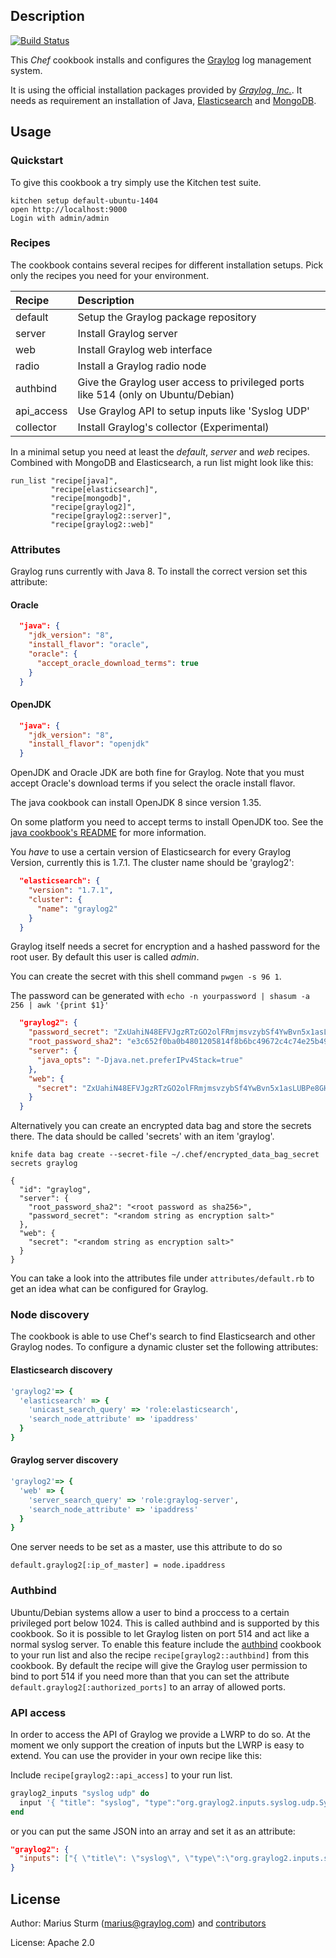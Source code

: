 Description
-----------
[![Build Status](https://travis-ci.org/Graylog2/graylog2-cookbook.svg)](https://travis-ci.org/Graylog2/graylog2-cookbook)

This _Chef_ cookbook installs and configures the [Graylog](http://www.graylog.org) log management system.

It is using the official installation packages provided by [_Graylog, Inc._](http://www.graylog.com). It needs as requirement an installation of Java, [Elasticsearch](http://www.elasticsearch.org) and [MongoDB](https://www.mongodb.org).

Usage
-----

### Quickstart
To give this cookbook a try simply use the Kitchen test suite.

```
kitchen setup default-ubuntu-1404
open http://localhost:9000
Login with admin/admin
```

### Recipes
The cookbook contains several recipes for different installation setups. Pick only the recipes
you need for your environment.

|Recipe     | Description |
|:----------|:------------|
|default    |Setup the Graylog package repository|
|server     |Install Graylog server|
|web        |Install Graylog web interface|
|radio      |Install a Graylog radio node|
|authbind   |Give the Graylog user access to privileged ports like 514 (only on Ubuntu/Debian)|
|api_access |Use Graylog API to setup inputs like 'Syslog UDP'|
|collector  |Install Graylog's collector (Experimental)|

In a minimal setup you need at least the _default_, _server_ and _web_ recipes. Combined with
MongoDB and Elasticsearch, a run list might look like this:

```
run_list "recipe[java]",
         "recipe[elasticsearch]",
         "recipe[mongodb]",
         "recipe[graylog2]",
         "recipe[graylog2::server]",
         "recipe[graylog2::web]"
```

### Attributes
Graylog runs currently with Java 8. To install the correct version set this attribute:

#### Oracle

```json
  "java": {
    "jdk_version": "8",
    "install_flavor": "oracle",
    "oracle": {
      "accept_oracle_download_terms": true
    }
  }
```

#### OpenJDK

```json
  "java": {
    "jdk_version": "8",
    "install_flavor": "openjdk"
  }
```

OpenJDK and Oracle JDK are both fine for Graylog. Note that you must accept
Oracle's download terms if you select the oracle install flavor.

The java cookbook can install OpenJDK 8 since version 1.35.

On some platform you need to accept terms to install OpenJDK too. See the [java
cookbook's README](https://supermarket.chef.io/cookbooks/java) for more
information.

You _have_ to use a  certain version of Elasticsearch for every Graylog Version, currently
this is 1.7.1. The cluster name should be 'graylog2':

```json
  "elasticsearch": {
    "version": "1.7.1",
    "cluster": {
      "name": "graylog2"
    }
  }
```

Graylog itself needs a secret for encryption and a hashed password for the root user. By default this user is called _admin_.

You can create the secret with this shell command `pwgen -s 96 1`.

The password can be generated with `echo -n yourpassword | shasum -a 256 | awk '{print $1}'`

```json
  "graylog2": {
    "password_secret": "ZxUahiN48EFVJgzRTzGO2olFRmjmsvzybSf4YwBvn5x1asLUBPe8GHbOQTZ0jzuAB7dzrNPk3wCEH57PCZm23MHAET0G653G",
    "root_password_sha2": "e3c652f0ba0b4801205814f8b6bc49672c4c74e25b497770bb89b22cdeb4e951",
    "server": {
      "java_opts": "-Djava.net.preferIPv4Stack=true"
    },
    "web": {
      "secret": "ZxUahiN48EFVJgzRTzGO2olFRmjmsvzybSf4YwBvn5x1asLUBPe8GHbOQTZ0jzuAB7dzrNPk3wCEH57PCZm23MHAET0G653G"
    }
  }
```

Alternatively you can create an encrypted data bag and store the secrets there. The data should be called
'secrets' with an item 'graylog'.

```shell
knife data bag create --secret-file ~/.chef/encrypted_data_bag_secret secrets graylog

{
  "id": "graylog",
  "server": {
    "root_password_sha2": "<root password as sha256>",
    "password_secret": "<random string as encryption salt>"
  },
  "web": {
    "secret": "<random string as encryption salt>"
  }
}
```

You can take a look into the attributes file under `attributes/default.rb` to get an idea
what can be configured for Graylog.

### Node discovery
The cookbook is able to use Chef's search to find Elasticsearch and other Graylog nodes. To configure
a dynamic cluster set the following attributes:

#### Elasticsearch discovery
```ruby
'graylog2'=> {
  'elasticsearch' => {
    'unicast_search_query' => 'role:elasticsearch',
    'search_node_attribute' => 'ipaddress'
  }
}
```

#### Graylog server discovery
```ruby
'graylog2'=> {
  'web' => {
    'server_search_query' => 'role:graylog-server',
    'search_node_attribute' => 'ipaddress'
  }
}
```

One server needs to be set as a master, use this attribute to do so

```
default.graylog2[:ip_of_master] = node.ipaddress
```

### Authbind

Ubuntu/Debian systems allow a user to bind a proccess to a certain privileged port below 1024.
This is called authbind and is supported by this cookbook. So it is possible to let Graylog listen on port 514 and act like a normal syslog server.
To enable this feature include the [authbind](https://supermarket.chef.io/cookbooks/authbind) cookbook to your run list and also the recipe
`recipe[graylog2::authbind]` from this cookbook.
By default the recipe will give the Graylog user permission to bind to port 514 if you need more than that you can
set the attribute `default.graylog2[:authorized_ports]` to an array of allowed ports.

### API access

In order to access the API of Graylog we provide a LWRP to do so. At the moment we only support
the creation of inputs but the LWRP is easy to extend. You can use the provider in your own
recipe like this:

Include `recipe[graylog2::api_access]` to your run list.

```ruby
graylog2_inputs "syslog udp" do
  input '{ "title": "syslog", "type":"org.graylog2.inputs.syslog.udp.SyslogUDPInput", "global": true, "configuration": { "port": 1514, "allow_override_date": true, "bind_address": "0.0.0.0", "store_full_message": true, "recv_buffer_size": 1048576 } }'
end
```

or you can put the same JSON into an array and set it as an attribute:

```json
"graylog2": {
  "inputs": ["{ \"title\": \"syslog\", \"type\":\"org.graylog2.inputs.syslog.udp.SyslogUDPInput\", \"global\": true, \"configuration\": { \"port\": 1514, \"allow_override_date\": true, \"bind_address\": \"0.0.0.0\", \"store_full_message\": true, \"recv_buffer_size\": 1048576 } }"]
}
```

License
-------

Author: Marius Sturm (<marius@graylog.com>) and [contributors](http://github.com/graylog2/graylog2-cookbook/graphs/contributors)

License: Apache 2.0
